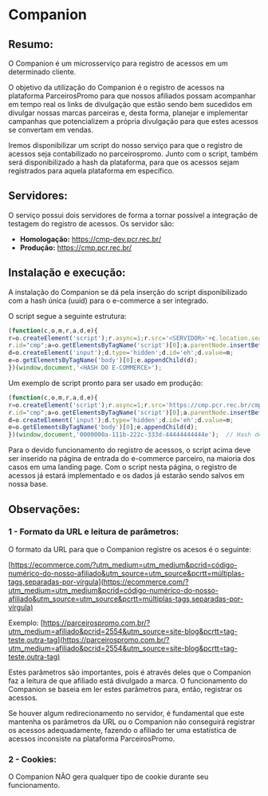 # Companion

## Resumo:
O Companion é um microsserviço para registro de acessos em um determinado cliente.

O objetivo da utilização do Companion é o registro de acessos na plataforma ParceirosPromo para que nossos afiliados possam acompanhar em tempo real os links de divulgação que estão sendo bem sucedidos em divulgar nossas marcas parceiras e, desta forma, planejar e implementar campanhas que potencializem a própria divulgação para que estes acessos se convertam em vendas.

Iremos disponibilizar um script do nosso serviço para que o registro de acessos seja contabilizado no parceirospromo. Junto com o script, também será disponibilizado a hash da plataforma, para que os acessos sejam registrados para aquela plataforma em específico.

## Servidores:
O serviço possui dois servidores de forma a tornar possível a integração de testagem do registro de acessos. Os servidor são:

- **Homologação:** https://cmp-dev.pcr.rec.br/
- **Produção:** https://cmp.pcr.rec.br/

## Instalação e execução:
A instalação do Companion se dá pela inserção do script disponibilizado com a hash única (uuid) para o e-commerce a ser integrado.

O script segue a seguinte estrutura:

```javascript
(function(c,o,m,r,a,d,e){
r=o.createElement('script');r.async=1;r.src='<SERVIDOR>'+c.location.search;
r.id="cmp";a=o.getElementsByTagName('script')[0];a.parentNode.insertBefore(r,a);
d=o.createElement('input');d.type='hidden';d.id='eh';d.value=m;
e=o.getElementsByTagName('body')[0];e.appendChild(d);
})(window,document,'<HASH DO E-COMMERCE>');
```

Um exemplo de script pronto para ser usado em produção:

```javascript
(function(c,o,m,r,a,d,e){
r=o.createElement('script');r.async=1;r.src='https://cmp.pcr.rec.br/cmp'+c.location.search;  // Servidor de produção
r.id="cmp";a=o.getElementsByTagName('script')[0];a.parentNode.insertBefore(r,a);
d=o.createElement('input');d.type='hidden';d.id='eh';d.value=m;
e=o.getElementsByTagName('body')[0];e.appendChild(d);
})(window,document,'0000000a-111b-222c-333d-44444444444e');  // Hash de e-commerce no formato adequado
```

Para o devido funcionamento do registro de acessos, o script acima deve ser inserido na página de entrada do e-commerce parceiro, na maioria dos casos em uma landing page. Com o script nesta página, o registro de acessos já estará implementado e os dados já estarão sendo salvos em nossa base.

## Observações:

### 1 - Formato da URL e leitura de parâmetros:
O formato da URL para que o Companion registre os acesos é o seguinte:

[https://ecommerce.com/?utm_medium=utm_medium&pcrid=código-numérico-do-nosso-afiliado&utm_source=utm_source&pcrtt=múltiplas-tags,separadas-por-vírgula](https://ecommerce.com/?utm_medium=utm_medium&pcrid=código-numérico-do-nosso-afiliado&utm_source=utm_source&pcrtt=múltiplas-tags,separadas-por-vírgula)

Exemplo:
[https://parceirospromo.com.br/?utm_medium=afiliado&pcrid=2554&utm_source=site-blog&pcrtt=tag-teste,outra-tag](https://parceirospromo.com.br/?utm_medium=afiliado&pcrid=2554&utm_source=site-blog&pcrtt=tag-teste,outra-tag)

Estes parâmetros são importantes, pois é através deles que o Companion faz a leitura de que afiliado está divulgado a marca. O funcionamento do Companion se baseia em ler estes parâmetros para, então, registrar os acessos.

Se houver algum redirecionamento no servidor, é fundamental que este mantenha os parâmetros da URL ou o Companion não conseguirá registrar os acessos adequadamente, fazendo o afiliado ter uma estatística de acessos inconsiste na plataforma ParceirosPromo.

### 2 - Cookies:
O Companion NÃO gera qualquer tipo de cookie durante seu funcionamento.
